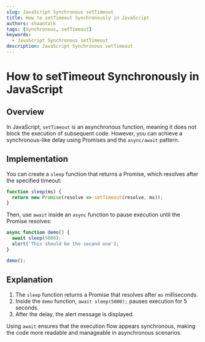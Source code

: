 ```yaml
---
slug: JavaScript Synchronous setTimeout
title: How to setTimeout Synchronously in JavaScript
authors: shaantalk
tags: [Synchronous, setTimeout]
keywords:
  - JavaScript Synchronous setTimeout
description: JavaScript Synchronous setTimeout
---
```



# How to setTimeout Synchronously in JavaScript

## Overview
In JavaScript, `setTimeout` is an asynchronous function, meaning it does not block the execution of subsequent code. However, you can achieve a synchronous-like delay using Promises and the `async/await` pattern.

## Implementation
You can create a `sleep` function that returns a Promise, which resolves after the specified timeout:

```javascript
function sleep(ms) {
  return new Promise(resolve => setTimeout(resolve, ms));
}
```

Then, use `await` inside an `async` function to pause execution until the Promise resolves:

```javascript
async function demo() {
  await sleep(5000);
  alert('This should be the second one');
}

demo();
```

## Explanation
1. The `sleep` function returns a Promise that resolves after `ms` milliseconds.
2. Inside the `demo` function, `await sleep(5000);` pauses execution for 5 seconds.
3. After the delay, the alert message is displayed.

Using `await` ensures that the execution flow appears synchronous, making the code more readable and manageable in asynchronous scenarios.
